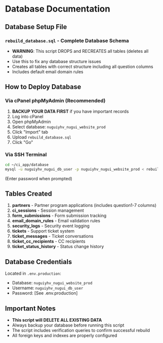 # Database Documentation

## Database Setup File

### **`rebuild_database.sql`** - Complete Database Schema
- **WARNING**: This script DROPS and RECREATES all tables (deletes all data)
- Use this to fix any database structure issues
- Creates all tables with correct structure including all question columns
- Includes default email domain rules

## How to Deploy Database

### Via cPanel phpMyAdmin (Recommended)
1. **BACKUP YOUR DATA FIRST** if you have important records
2. Log into cPanel
3. Open phpMyAdmin
4. Select database: `nuguiyhv_nugui_website_prod`
5. Click "Import" tab
6. Upload `rebuild_database.sql`
7. Click "Go"

### Via SSH Terminal
```bash
cd ~/ci_app/database
mysql -u nuguiyhv_nugui_db_user -p nuguiyhv_nugui_website_prod < rebuild_database.sql
```
(Enter password when prompted)

## Tables Created

1. **partners** - Partner program applications (includes question1-7 columns)
2. **ci_sessions** - Session management
3. **form_submissions** - Form submission tracking
4. **email_domain_rules** - Email validation rules
5. **security_logs** - Security event logging
6. **tickets** - Support ticket system
7. **ticket_messages** - Ticket conversations
8. **ticket_cc_recipients** - CC recipients
9. **ticket_status_history** - Status change history

## Database Credentials
Located in `.env.production`:
- Database: `nuguiyhv_nugui_website_prod`
- Username: `nuguiyhv_nugui_db_user`
- Password: [See .env.production]

## Important Notes
- **This script will DELETE ALL EXISTING DATA**
- Always backup your database before running this script
- The script includes verification queries to confirm successful rebuild
- All foreign keys and indexes are properly configured